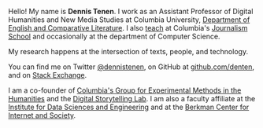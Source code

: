 <p>Hello! My name is <b>Dennis Tenen</b>. I work as an Assistant Professor of Digital Humanities and New Media Studies at Columbia University, <a href="http://english.columbia.edu/people/profile/453">Department of English and Comparative Literature</a>. I also <a href="https://github.com/ledeprogram/courses">teach</a> at Columbia's <a href="http://www.journalism.columbia.edu/page/1058-the-lede-program-an-introduction-to-data-practices/906">Journalism School</a> and occasionally at the department of Computer Science.</p>

<p>My research happens at the intersection of texts, people, and technology.</p>

<p>You can find me on Twitter <a href="https://twitter.com/dennistenen">@dennistenen</a>, on GitHub at <a href="https://github.com/denten">github.com/denten</a>, and on <a href="http://stackexchange.com/users/2026874/denten?tab=accounts">Stack Exchange</a>.</p>

<p>
I am a co-founder of 
<a href="http://xpmethod.plaintext.in/">Columbia's Group for Experimental Methods in the Humanities</a>
and the
<a href="http://www.digitalstorytellinglab.com/">Digital Storytelling Lab</a>.
I am also a faculty affiliate at the 
<a href="http://idse.columbia.edu/">Institute for Data Sciences and Engineering</a> 
and at the 
<a href="http://cyber.law.harvard.edu/">Berkman Center for Internet and Society</a>. 

